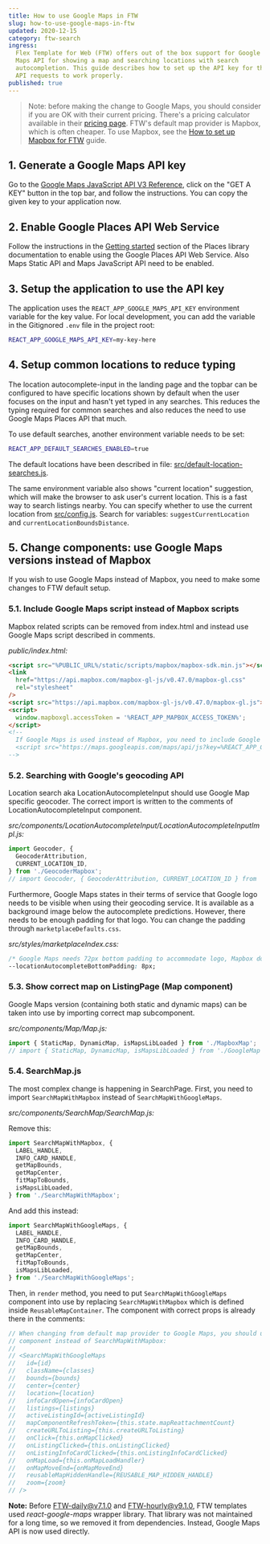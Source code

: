 ```yaml
---
title: How to use Google Maps in FTW
slug: how-to-use-google-maps-in-ftw
updated: 2020-12-15
category: ftw-search
ingress:
  Flex Template for Web (FTW) offers out of the box support for Google
  Maps API for showing a map and searching locations with search
  autocompletion. This guide describes how to set up the API key for the
  API requests to work properly.
published: true
---
```


> Note: before making the change to Google Maps, you should consider if
> you are OK with their current pricing. There's a pricing calculator
> available in their
> [pricing page](https://cloud.google.com/maps-platform/pricing/). FTW's
> default map provider is Mapbox, which is often cheaper. To use Mapbox,
> see the
> [How to set up Mapbox for FTW](/ftw-search/how-to-set-up-mapbox-for-ftw/)
> guide.

## 1. Generate a Google Maps API key

Go to the
[Google Maps JavaScript API V3 Reference](https://developers.google.com/maps/documentation/javascript/reference),
click on the "GET A KEY" button in the top bar, and follow the
instructions. You can copy the given key to your application now.

## 2. Enable Google Places API Web Service

Follow the instructions in the
[Getting started](https://developers.google.com/maps/documentation/javascript/places#GetStarted)
section of the Places library documentation to enable using the Google
Places API Web Service. Also Maps Static API and Maps JavaScript API
need to be enabled.

## 3. Setup the application to use the API key

The application uses the `REACT_APP_GOOGLE_MAPS_API_KEY` environment
variable for the key value. For local development, you can add the
variable in the Gitignored `.env` file in the project root:

```bash
REACT_APP_GOOGLE_MAPS_API_KEY=my-key-here
```

## 4. Setup common locations to reduce typing

The location autocomplete-input in the landing page and the topbar can
be configured to have specific locations shown by default when the user
focuses on the input and hasn't yet typed in any searches. This reduces
the typing required for common searches and also reduces the need to use
Google Maps Places API that much.

To use default searches, another environment variable needs to be set:

```bash
REACT_APP_DEFAULT_SEARCHES_ENABLED=true
```

The default locations have been described in file:
[src/default-location-searches.js](https://github.com/sharetribe/flex-template-web/blob/master/src/default-location-searches.js).

The same environment variable also shows "current location" suggestion,
which will make the browser to ask user's current location. This is a
fast way to search listings nearby. You can specify whether to use the
current location from
[src/config.js](https://github.com/sharetribe/flex-template-web/blob/master/src/config.js).
Search for variables: `suggestCurrentLocation` and
`currentLocationBoundsDistance`.

## 5. Change components: use Google Maps versions instead of Mapbox

If you wish to use Google Maps instead of Mapbox, you need to make some
changes to FTW default setup.

### 5.1. Include Google Maps script instead of Mapbox scripts

Mapbox related scripts can be removed from index.html and instead use
Google Maps script described in comments.

_public/index.html:_

```html
<script src="%PUBLIC_URL%/static/scripts/mapbox/mapbox-sdk.min.js"></script>
<link
  href="https://api.mapbox.com/mapbox-gl-js/v0.47.0/mapbox-gl.css"
  rel="stylesheet"
/>
<script src="https://api.mapbox.com/mapbox-gl-js/v0.47.0/mapbox-gl.js"></script>
<script>
  window.mapboxgl.accessToken = '%REACT_APP_MAPBOX_ACCESS_TOKEN%';
</script>
<!--
  If Google Maps is used instead of Mapbox, you need to include Google's script instead:
  <script src="https://maps.googleapis.com/maps/api/js?key=%REACT_APP_GOOGLE_MAPS_API_KEY%&libraries=places"></script>
-->
```

### 5.2. Searching with Google's geocoding API

Location search aka LocationAutocompleteInput should use Google Map
specific geocoder. The correct import is written to the comments of
LocationAutocompleteInput component.

_src/components/LocationAutocompleteInput/LocationAutocompleteInputImpl.js:_

```js
import Geocoder, {
  GeocoderAttribution,
  CURRENT_LOCATION_ID,
} from './GeocoderMapbox';
// import Geocoder, { GeocoderAttribution, CURRENT_LOCATION_ID } from './GeocoderGoogleMaps';
```

Furthermore, Google Maps states in their terms of service that Google
logo needs to be visible when using their geocoding service. It is
available as a background image below the autocomplete predictions.
However, there needs to be enough padding for that logo. You can change
the padding through `marketplaceDefaults.css`.

_src/styles/marketplaceIndex.css:_

```css
/* Google Maps needs 72px bottom padding to accommodate logo, Mapbox doesn't have one */
--locationAutocompleteBottomPadding: 8px;
```

### 5.3. Show correct map on ListingPage (Map component)

Google Maps version (containing both static and dynamic maps) can be
taken into use by importing correct map subcomponent.

_src/components/Map/Map.js:_

```js
import { StaticMap, DynamicMap, isMapsLibLoaded } from './MapboxMap';
// import { StaticMap, DynamicMap, isMapsLibLoaded } from './GoogleMap';
```

### 5.4. SearchMap.js

The most complex change is happening in SearchPage. First, you need to
import `SearchMapWithMapbox` instead of `SearchMapWithGoogleMaps`.

_src/components/SearchMap/SearchMap.js:_

Remove this:

```js
import SearchMapWithMapbox, {
  LABEL_HANDLE,
  INFO_CARD_HANDLE,
  getMapBounds,
  getMapCenter,
  fitMapToBounds,
  isMapsLibLoaded,
} from './SearchMapWithMapbox';
```

And add this instead:

```js
import SearchMapWithGoogleMaps, {
  LABEL_HANDLE,
  INFO_CARD_HANDLE,
  getMapBounds,
  getMapCenter,
  fitMapToBounds,
  isMapsLibLoaded,
} from './SearchMapWithGoogleMaps';
```

Then, in `render` method, you need to put `SearchMapWithGoogleMaps`
component into use by replacing `SearchMapWithMapbox` which is defined
inside `ReusableMapContainer`. The component with correct props is
already there in the comments:

```js
// When changing from default map provider to Google Maps, you should use the following
// component instead of SearchMapWithMapbox:
//
// <SearchMapWithGoogleMaps
//   id={id}
//   className={classes}
//   bounds={bounds}
//   center={center}
//   location={location}
//   infoCardOpen={infoCardOpen}
//   listings={listings}
//   activeListingId={activeListingId}
//   mapComponentRefreshToken={this.state.mapReattachmentCount}
//   createURLToListing={this.createURLToListing}
//   onClick={this.onMapClicked}
//   onListingClicked={this.onListingClicked}
//   onListingInfoCardClicked={this.onListingInfoCardClicked}
//   onMapLoad={this.onMapLoadHandler}
//   onMapMoveEnd={onMapMoveEnd}
//   reusableMapHiddenHandle={REUSABLE_MAP_HIDDEN_HANDLE}
//   zoom={zoom}
// />
```

**Note:** Before FTW-daily@v7.1.0 and FTW-hourly@v9.1.0, FTW templates
used _react-google-maps_ wrapper library. That library was not
maintained for a long time, so we removed it from dependencies. Instead,
Google Maps API is now used directly.
